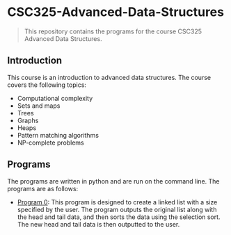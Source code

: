 # CSC325-Advanced-Data-Structures

> This repository contains the programs for the course CSC325 Advanced Data Structures.

## Introduction

This course is an introduction to advanced data structures. The course covers the following topics:

- Computational complexity
- Sets and maps
- Trees
- Graphs
- Heaps
- Pattern matching algorithms
- NP-complete problems

## Programs

The programs are written in python and are run on the command line. The programs are as follows:

- [Program 0](Program0%20-%20Python%20Again/Program0.py): This program is designed to create a linked list with a size specified by the user. The program outputs the original list along with the head and tail data, and then sorts the data using the selection sort. The new head and tail data is then outputted to the user.
